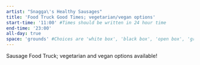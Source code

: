 ```yaml
---
artist: "Snagga\'s Healthy Sausages"
title: 'Food Truck Good Times; vegetarian/vegan options'
start-time: '11:00' #Times should be written in 24 hour time
end-time: '23:00'
all-day: true
space: 'grounds' #Choices are 'white box', 'black box', 'open box', 'grounds'
---
```

<!-- Description -->
Sausage Food Truck; vegetarian and vegan options available!
<!-- Bio -->
